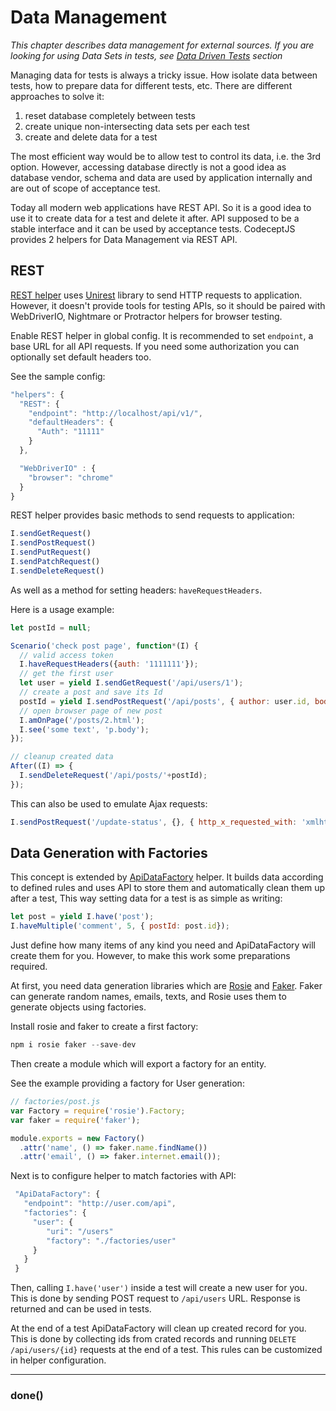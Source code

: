 # Data Management

*This chapter describes data management for external sources. If you are looking for using Data Sets in tests, see [Data Driven Tests](http://codecept.io/advanced/#data-drivern-tests) section*

Managing data for tests is always a tricky issue. How isolate data between tests, how to prepare data for different tests, etc.
There are different approaches to solve it:

1. reset database completely between tests
2. create unique non-intersecting data sets per each test
3. create and delete data for a test

The most efficient way would be to allow test to control its data, i.e. the 3rd option.
However, accessing database directly is not a good idea as database vendor, schema and data are used by application internally and are out of scope of acceptance test.

Today all modern web applications have REST API. So it is a good idea to use it to create data for a test and delete it after.
API supposed to be a stable interface and it can be used by acceptance tests. CodeceptJS provides 2 helpers for Data Management via REST API.

## REST

[REST helper](http://codecept.io/helpers/REST/) uses [Unirest](http://unirest.io/nodejs.html) library to send HTTP requests to application.
However, it doesn't provide tools for testing APIs, so it should be paired with WebDriverIO, Nightmare or Protractor helpers for browser testing.

Enable REST helper in global config. It is recommended to set `endpoint`, a base URL for all API requests.
If you need some authorization you can optionally set default headers too.

See the sample config:

```js
"helpers": {
  "REST": {
    "endpoint": "http://localhost/api/v1/",
    "defaultHeaders": {
      "Auth": "11111"
    }
  },

  "WebDriverIO" : {
    "browser": "chrome"
  }
}
```

REST helper provides basic methods to send requests to application:

```js
I.sendGetRequest()
I.sendPostRequest()
I.sendPutRequest()
I.sendPatchRequest()
I.sendDeleteRequest()
```

As well as a method for setting headers: `haveRequestHeaders`.

Here is a usage example:

```js
let postId = null;

Scenario('check post page', function*(I) {
  // valid access token
  I.haveRequestHeaders({auth: '1111111'});
  // get the first user
  let user = yield I.sendGetRequest('/api/users/1');
  // create a post and save its Id
  postId = yield I.sendPostRequest('/api/posts', { author: user.id, body: 'some text' });
  // open browser page of new post
  I.amOnPage('/posts/2.html');
  I.see('some text', 'p.body');
});

// cleanup created data
After((I) => {
  I.sendDeleteRequest('/api/posts/'+postId);
});
```

This can also be used to emulate Ajax requests:

```js
I.sendPostRequest('/update-status', {}, { http_x_requested_with: 'xmlhttprequest' });
```


## Data Generation with Factories

This concept is extended by [ApiDataFactory](http://codecept.io/helpers/ApiDataFactory/) helper.
It builds data according to defined rules and uses API to store them and automatically clean them up after a test,
This way setting data for a test is as simple as writing:

```js
let post = yield I.have('post');
I.haveMultiple('comment', 5, { postId: post.id});
```
Just define how many items of any kind you need and ApiDataFactory will create them for you.
However, to make this work some preparations required.

At first, you need data generation libraries which are [Rosie](https://github.com/rosiejs/rosie) and [Faker](https://www.npmjs.com/package/faker). Faker can generate random names, emails, texts, and Rosie uses them
to generate objects using factories.

Install rosie and faker to create a first factory:

```js
npm i rosie faker --save-dev
```

Then create a module which will export a factory for an entity.

See the example providing a factory for User generation:

```js
// factories/post.js
var Factory = require('rosie').Factory;
var faker = require('faker');

module.exports = new Factory()
  .attr('name', () => faker.name.findName())
  .attr('email', () => faker.internet.email());
```

Next is to configure helper to match factories with API:

```js
 "ApiDataFactory": {
   "endpoint": "http://user.com/api",
   "factories": {
     "user": {
        "uri": "/users"
        "factory": "./factories/user"
     }
   }
 }
```

Then, calling `I.have('user')` inside a test will create a new user for you.
This is done by sending POST request to `/api/users` URL. Response is returned and can be used in tests.

At the end of a test ApiDataFactory will clean up created record for you. This is done by collecting
ids from crated records and running `DELETE /api/users/{id}` requests at the end of a test.
This rules can be customized in helper configuration.

---

### done()

